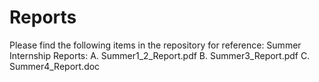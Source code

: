 # Reports
Please find the following items in the repository for reference:
Summer Internship Reports:
A. Summer1_2_Report.pdf
B. Summer3_Report.pdf
C. Summer4_Report.doc

